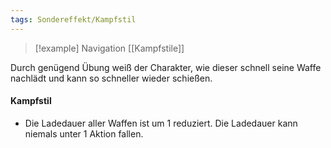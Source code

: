 ```yaml
---
tags: Sondereffekt/Kampfstil
---
```

> [!example] Navigation 
>  [[Kampfstile]]

Durch genügend Übung weiß der Charakter, wie dieser schnell seine Waffe nachlädt und kann so schneller wieder schießen.

#### Kampfstil
- Die Ladedauer aller Waffen ist um 1 reduziert. Die Ladedauer kann niemals unter 1 Aktion fallen.
